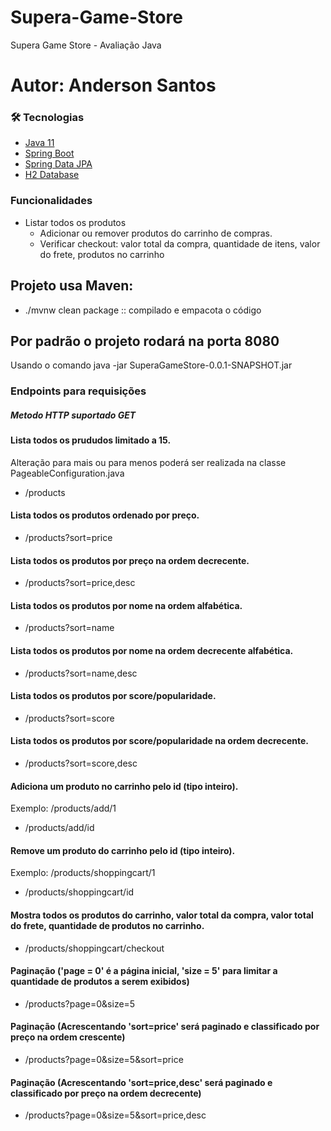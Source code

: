 # Supera-Game-Store
Supera Game Store - Avaliação Java
# Autor: Anderson Santos
### 🛠 Tecnologias
- [Java 11](https://docs.oracle.com/en/java/javase/11/)
- [Spring Boot](https://spring.io/projects/spring-boot)
- [Spring Data JPA](https://spring.io/projects/spring-data-jpa)
- [H2 Database](https://www.h2database.com/html/main.html)

### Funcionalidades
- Listar todos os produtos
    - Adicionar ou remover produtos do carrinho de compras.
     - Verificar checkout: valor total da compra, quantidade de itens, valor do frete, produtos no carrinho
## Projeto usa Maven:
* ./mvnw clean package :: compilado e empacota o código

## Por padrão o projeto rodará na porta 8080
Usando o comando java -jar SuperaGameStore-0.0.1-SNAPSHOT.jar
### Endpoints para requisições  
##### Metodo HTTP suportado GET
#### Lista todos os prududos limitado a 15.
Alteração para mais ou para menos poderá ser realizada na classe PageableConfiguration.java
* /products
#### Lista todos os produtos ordenado por preço.
* /products?sort=price
#### Lista todos os produtos por preço na ordem decrecente.
* /products?sort=price,desc
#### Lista todos os produtos por nome na ordem alfabética.
* /products?sort=name
#### Lista todos os produtos por nome na ordem decrecente alfabética.
* /products?sort=name,desc
#### Lista todos os produtos por score/popularidade.
* /products?sort=score
#### Lista todos os produtos por score/popularidade na ordem decrecente.
* /products?sort=score,desc
#### Adiciona um produto no carrinho pelo id (tipo inteiro).
Exemplo: /products/add/1
* /products/add/id
#### Remove um produto do carrinho pelo id (tipo inteiro).
Exemplo: /products/shoppingcart/1
* /products/shoppingcart/id
#### Mostra todos os produtos do carrinho, valor total da compra, valor total do frete, quantidade de produtos no carrinho.
* /products/shoppingcart/checkout

#### Paginação ('page = 0' é a página inicial, 'size = 5' para limitar a quantidade de produtos a serem exibidos)
* /products?page=0&size=5
#### Paginação (Acrescentando 'sort=price' será paginado e classificado por preço na ordem crescente)
* /products?page=0&size=5&sort=price
#### Paginação (Acrescentando 'sort=price,desc' será paginado e classificado por preço na ordem decrecente)
* /products?page=0&size=5&sort=price,desc
